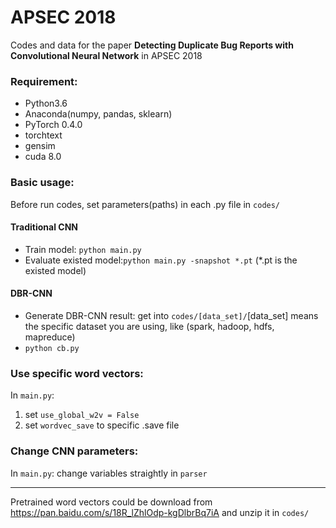 # APSEC 2018

Codes and data for the paper **Detecting Duplicate Bug Reports with Convolutional Neural Network** in APSEC 2018

### Requirement:

- Python3.6
- Anaconda(numpy, pandas, sklearn)
- PyTorch 0.4.0
- torchtext
- gensim
- cuda 8.0



### Basic usage:

Before run codes, set parameters(paths) in each .py file in `codes/`
#### Traditional CNN

- Train model: `python main.py`
- Evaluate existed model:`python main.py -snapshot *.pt` (*.pt is the existed model)

#### DBR-CNN
- Generate DBR-CNN result: get into `codes/[data_set]/`[data_set] means the specific dataset you are using, like (spark, hadoop, hdfs, mapreduce)
- `python cb.py`

### Use specific word vectors:

In `main.py`:
1. set `use_global_w2v = False`
2. set `wordvec_save` to specific .save file

### Change CNN parameters:
In `main.py`:
change variables straightly in `parser`

---

Pretrained word vectors could be download from https://pan.baidu.com/s/18R_lZhlOdp-kgDlbrBq7iA
and unzip it in `codes/`
